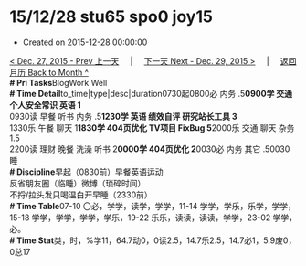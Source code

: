 # 15/12/28 stu65 spo0 joy15

* Created on 2015-12-28 00:00:00

[&lt; Dec. 27, 2015 - Prev 上一天](d27.md)     \|     [下一天 Next - Dec. 29, 2015 &gt;](d29.md)     \|     [返回月历 Back to Month ^](index.md)   
**\# Pri Tasks**BlogWork Well  
**\# Time Detail**to\_time\|type\|desc\|duration0730起0800必 内务 .5**0900学 交通 个人安全常识 英语 1**  
0930读 早餐 听书 内务 .5**1230学 英语 绩效自评 研究站长工具 3**  
1330乐 午餐 聊天 1**1830学 404页优化 TV项目 FixBug 5**2000乐 交通 聊天 杂务 1.5  
2200读 理财 晚餐 洗澡 听书 2**0000学 404页优化 2**0030必 内务 其它 .50030睡  
**\# Discipline**早起（0830前）早餐英语运动  
反省朋友圈（临睡）微博（琐碎时间）  
不捋/拉头发只喝温白开早睡（2330前）  
**\# Time Table**07-10 〇必，学学，读学，学学，11-14 学学，学乐，乐学，学学，15-18 学学，学学，学学，学乐，19-22 乐乐，读读，读读，学学，23-02 学学，必。  
**\# Time Stat**类，时，%学11，64.7动0，0读2.5，14.7乐2.5，14.7必1，5.9废0，0总17

